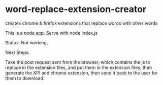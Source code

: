 # word-replace-extension-creator
creates chrome &amp; firefox extensions that replace words with other words

This is a node app. Serve with node index.js

Status: Not working. 

Next Steps: 

Take the post request sent from the browser, which contains the js to replace in the extension files, and put them in the extension files, then generate the XPI and chrome extension, then send it back to the user for them to download. 
